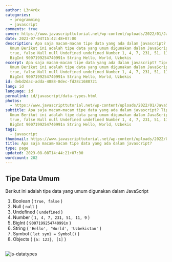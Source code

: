 ```yaml
---
author: L3n4r0x
categories:
  - programming
  - javascript
comments: true
cover: https://www.javascripttutorial.net/wp-content/uploads/2022/01/JavaScript-data-types.svg
date: 2023-07-04T15:42:48+07:00
description: Apa saja macam-macam tipe data yang ada dalam javascript? Tipe Data
  Umum Berikut ini adalah tipe data yang umum digunakan dalam JavaScript Boolean
  true, false Null null Undefined undefined Number 1, 4, 7, 231, 51, 11, 9
  BigInt 9007199254740991n String Hello, World, Uzbekis
excerpt: Apa saja macam-macam tipe data yang ada dalam javascript? Tipe Data
  Umum Berikut ini adalah tipe data yang umum digunakan dalam JavaScript Boolean
  true, false Null null Undefined undefined Number 1, 4, 7, 231, 51, 11, 9
  BigInt 9007199254740991n String Hello, World, Uzbekis
id: debd2dac-adda-4888-8dec-fd28c1680721
lang: id
language: id
permalink: id/javascript/data-types.html
photos:
  - https://www.javascripttutorial.net/wp-content/uploads/2022/01/JavaScript-data-types.svg
subtitle: Apa saja macam-macam tipe data yang ada dalam javascript? Tipe Data
  Umum Berikut ini adalah tipe data yang umum digunakan dalam JavaScript Boolean
  true, false Null null Undefined undefined Number 1, 4, 7, 231, 51, 11, 9
  BigInt 9007199254740991n String Hello, World, Uzbekis
tags:
  - javascript
thumbnail: https://www.javascripttutorial.net/wp-content/uploads/2022/01/JavaScript-data-types.svg
title: Apa saja macam-macam tipe data yang ada dalam javascript?
type: page
updated: 2023-08-08T14:44:21+07:00
wordcount: 202
---
```


## Tipe Data Umum
Berikut ini adalah tipe data yang umum digunakan dalam JavaScript

1. Boolean ( `true, false` )
2. Null ( `null` )
3. Undefined ( `undefined` )
4. Number ( `1, 4, 7, 231, 51, 11, 9` )
5. BigInt ( `9007199254740991n` )
6. String ( `'Hello', 'World', 'Uzbekistan'` )
7. Symbol ( `let sym1 = Symbol()` )
8. Objects ( `{a: 123}, [1]` )

##

![js-datatypes](https://tutorial.techaltum.com/images/js-datatypes.jpg)